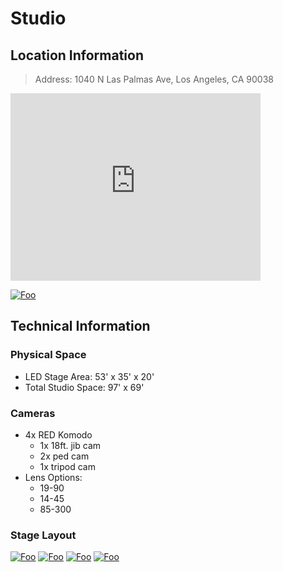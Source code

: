 # Studio

## Location Information

> Address: 1040 N Las Palmas Ave, Los Angeles, CA 90038
<iframe src="https://www.google.com/maps/embed?pb=!1m18!1m12!1m3!1d3304.2159182531846!2d-118.33840368397985!3d34.08960872320604!2m3!1f0!2f0!3f0!3m2!1i1024!2i768!4f13.1!3m3!1m2!1s0x80c2bf2d94e46e39%3A0x868dbb4aabc1473d!2s1040%20N%20Las%20Palmas%20Ave%2C%20Los%20Angeles%2C%20CA%2090038!5e0!3m2!1sen!2sus!4v1638406707209!5m2!1sen!2sus" width="400" height="300" style="border:0;" allowfullscreen="" loading="lazy"></iframe>

[![Foo](../../../../img/stage/sunsetMap.png ':size=80%')](https://xr-studios.github.io/img/stage/sunsetMap.png)

## Technical Information
### Physical Space
 * LED Stage Area: 53' x 35' x 20' 
 * Total Studio Space: 97' x 69' 

### Cameras
* 4x RED Komodo
    * 1x 18ft. jib cam
    * 2x ped cam
    * 1x tripod cam
* Lens Options: 
    * 19-90
    * 14-45
    * 85-300

### Stage Layout
[![Foo](../../../../img/stage/floorPlan.png ':size=70%')](https://xr-studios.github.io/img/stage/floorPlan.png)
[![Foo](../../../../img/stage/render3.jpg ':size=70%')](https://xr-studios.github.io/img/stage/render3.jpg)
[![Foo](../../../../img/stage/render1.jpg ':size=70%')](https://xr-studios.github.io/img/stage/render1.jpg)
[![Foo](../../../../img/stage/render2.jpg ':size=70%')](https://xr-studios.github.io/img/stage/render2.jpg)

